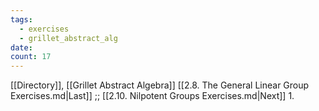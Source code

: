 ```yaml
---
tags:
  - exercises
  - grillet_abstract_alg
date:
count: 17
---
```

[[Directory]], [[Grillet Abstract Algebra]]
[[2.8. The General Linear Group Exercises.md|Last]] ;; [[2.10. Nilpotent Groups Exercises.md|Next]]
1. 